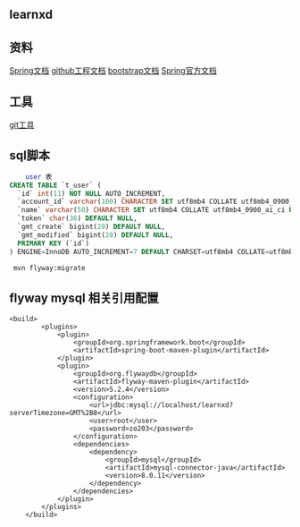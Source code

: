 ## learnxd

## 资料
[Spring文档](https://spring.io/guides/gs/serving-web-content/)
[github工程文档](https://github.com/aihuidezo/learnxd)
[bootstrap文档](https://v3.bootcss.com/getting-started/)
[Spring官方文档](https://docs.spring.io/spring-boot/docs/2.0.0.RC1/reference/html/boot-features-sql.html#boot-features-embedded-database-support)
## 工具
[git工具](https://git-scm.com)



## sql脚本
```sql
    user 表
CREATE TABLE `t_user` (
  `id` int(11) NOT NULL AUTO_INCREMENT,
  `account_id` varchar(100) CHARACTER SET utf8mb4 COLLATE utf8mb4_0900_ai_ci DEFAULT NULL,
  `name` varchar(50) CHARACTER SET utf8mb4 COLLATE utf8mb4_0900_ai_ci DEFAULT NULL,
  `token` char(36) DEFAULT NULL,
  `gmt_create` bigint(20) DEFAULT NULL,
  `gmt_modified` bigint(20) DEFAULT NULL,
  PRIMARY KEY (`id`)
) ENGINE=InnoDB AUTO_INCREMENT=7 DEFAULT CHARSET=utf8mb4 COLLATE=utf8mb4_0900_ai_ci
```
```bash
 mvn flyway:migrate 
```

## flyway mysql 相关引用配置
```mxml
<build>
        <plugins>
            <plugin>
                <groupId>org.springframework.boot</groupId>
                <artifactId>spring-boot-maven-plugin</artifactId>
            </plugin>
            <plugin>
                <groupId>org.flywaydb</groupId>
                <artifactId>flyway-maven-plugin</artifactId>
                <version>5.2.4</version>
                <configuration>
                    <url>jdbc:mysql://localhost/learnxd?serverTimezone=GMT%2B8</url>
                    <user>root</user>
                    <password>zo203</password>
                </configuration>
                <dependencies>
                    <dependency>
                        <groupId>mysql</groupId>
                        <artifactId>mysql-connector-java</artifactId>
                        <version>8.0.11</version>
                    </dependency>
                </dependencies>
            </plugin>
        </plugins>
    </build>
```



